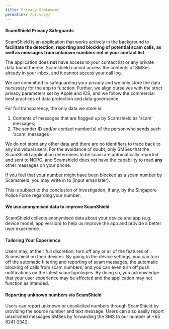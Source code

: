 ```yaml
---
title: Privacy Statement
permalink: /privacy/
---
```


#### ScamShield Privacy Safeguards
ScamShield is an application that works actively in the background to  **facilitate the detection, reporting and blocking of potential scam calls, as well as messages from unknown numbers not in your contact list.** 

The application does **not** have access to your contact list or any private data found therein. Scamshield cannot access the contents of SMSes already in your inbox, and it cannot access your call log.

We are committed to safeguarding your privacy and we only store the data necessary for the app to function. Further, we align ourselves with the strict privacy parameters set by Apple and iOS, and we follow the commercial best practices of data protection and data governance.

For full transparency, the only data we store is:
1. Contents of messages that are flagged up by Scamshield as &#39;scam&#39; messages;
2. The sender ID and/or contact number(s) of the person who sends such &#39;scam&#39; messages

We do not store any other data and there are no identifiers to trace back to any individual users. For the avoidance of doubt, only SMSes that the ScamShield application determines to be scam are automatically reported and sent to NCPC, and Scamshield does not have the capability to read **any** other messages on your phone.

If you feel that your number might have been blocked as a scam number by Scamshield, you may write in to [input email later].

This is subject to the conclusion of investigation, if any, by the Singapore Police Force regarding your number.

#### We use anonymised data to improve ScamShield
ScamShield collects anonymised data about your device and app (e.g. device model, app version) to help us improve the app and provide a better user experience.

#### Tailoring Your Experience
Users may, at their full discretion, turn off any or all of the features of Scamshield on their devices. By going to the device settings, you can turn off the automatic filtering and reporting of scam messages, the automatic blocking of calls from scam numbers, and you can even turn off push notifications on the latest scam typologies. By doing so, you acknowledge that your user experience may be affected and the application may not function as intended.

#### Reporting unknown numbers via ScamShield
Users can report unknown or unsolicited numbers through ScamShield by providing the source number and text message. Users can also easily report unsolicited messages SMSes by forwarding the SMS to our number at +65 8241 0342.
